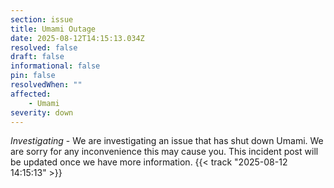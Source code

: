 ```yaml
---
section: issue
title: Umami Outage
date: 2025-08-12T14:15:13.034Z
resolved: false
draft: false
informational: false
pin: false
resolvedWhen: ""
affected:
    - Umami
severity: down
---
```

*Investigating* - We are investigating an issue that has shut down Umami. We are sorry for any inconvenience this may cause you. This incident post will be updated once we have more information. {{< track "2025-08-12 14:15:13" >}}